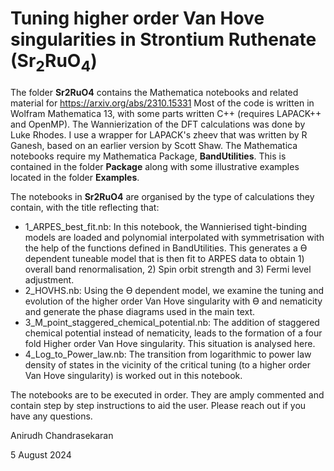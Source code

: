 # Tuning higher order Van Hove singularities in Strontium Ruthenate (Sr<sub>2</sub>RuO<sub>4</sub>)
The folder **Sr2RuO4** contains the Mathematica notebooks and related material for https://arxiv.org/abs/2310.15331
Most of the code is written in Wolfram Mathematica 13, with some parts written C++ (requires LAPACK++ and OpenMP).
The Wannierization of the DFT calculations was done by Luke Rhodes. I use a wrapper for LAPACK's zheev that was written by R Ganesh, based on an earlier version by Scott Shaw. The Mathematica notebooks require my Mathematica Package, **BandUtilities**. This is contained in the folder **Package** along with some illustrative examples located in the folder **Examples**. 

The notebooks in **Sr2RuO4** are organised by the type of calculations they contain, with the title reflecting that:
- 1_ARPES_best_fit.nb: 
In this notebook, the Wannierised tight-binding models are loaded and polynomial interpolated with symmetrisation with the help of the functions defined in BandUtilities. This generates a ϴ dependent tuneable model that is then fit to ARPES data to obtain 1) overall band renormalisation, 2) Spin orbit strength and 3) Fermi level adjustment.
- 2_HOVHS.nb:
Using the ϴ dependent model, we examine the tuning and evolution of the higher order Van Hove singularity with ϴ and nematicity and generate the phase diagrams used in the main text.
- 3_M_point_staggered_chemical_potential.nb: 
The addition of staggered chemical potential instead of nematicity, leads to the formation of a four fold Higher order Van Hove singularity. This situation is analysed here.
- 4_Log_to_Power_law.nb:
The transition from logarithmic to power law density of states in the vicinity of the critical tuning (to a higher order Van Hove singularity) is worked out in this notebook.

The notebooks are to be executed in order. They are amply commented and contain step by step instructions to aid the user. Please reach out if you have any questions.

Anirudh Chandrasekaran

5 August 2024
